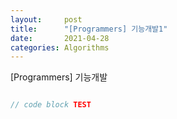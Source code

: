 ```yaml
---
layout:     post
title:      "[Programmers] 기능개발1"
date:       2021-04-28
categories: Algorithms
---
```


[Programmers] 기능개발

```java

// code block TEST

```
